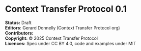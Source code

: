 # Context Transfer Protocol 0.1

**Status:** Draft  
**Editors:** Gerard Donnelly (Context Transfer Protocol org)  
**Contributors:**   
**Copyright:** © 2025 Context Transfer Protocol  
**Licences:** Spec under CC BY 4.0, code and examples under MIT
